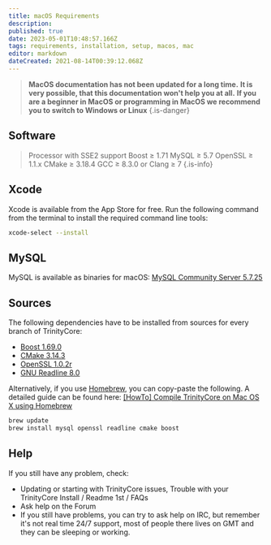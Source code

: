 ```yaml
---
title: macOS Requirements
description: 
published: true
date: 2023-05-01T10:48:57.166Z
tags: requirements, installation, setup, macos, mac
editor: markdown
dateCreated: 2021-08-14T00:39:12.068Z
---
```


> **MacOS documentation has not been updated for a long time.**
> **It is very possible, that this documentation won't help you at all.**
> **If you are a beginner in MacOS or programming in MacOS we recommend you to switch to Windows or Linux**
{.is-danger}

## Software
> Processor with SSE2 support 
> Boost ≥ 1.71
> MySQL ≥ 5.7
> OpenSSL ≥ 1.1.x 
> CMake ≥ 3.18.4
> GCC ≥ 8.3.0 or Clang ≥ 7
{.is-info}

## Xcode
Xcode is available from the App Store for free. Run the following command from the terminal to install the required command line tools:
<div class="next-codeblock-no-line-numbers"></div>

```bash
xcode-select --install
```
## MySQL
MySQL is available as binaries for macOS: [MySQL Community Server 5.7.25](https://dev.mysql.com/downloads/mysql/5.7.html)

## Sources
The following dependencies have to be installed from sources for every branch of TrinityCore:

- [Boost 1.69.0](https://dl.bintray.com/boostorg/release/1.69.0/source/boost_1_69_0.tar.gz)
- [CMake 3.14.3](https://cmake.org/files/v3.14/cmake-3.14.3.tar.gz)
- [OpenSSL 1.0.2r](https://www.openssl.org/source/openssl-1.0.2r.tar.gz)
- [GNU Readline 8.0](https://ftp.gnu.org/gnu/readline/readline-8.0.tar.gz)

Alternatively, if you use [Homebrew](http://brew.sh/), you can copy-paste the following. A detailed guide can be found here: [[HowTo] Compile TrinityCore on Mac OS X using Homebrew](http://www.trinitycore.org/f/topic/10515-howto-compile-trinitycore-on-mac-os-x-using-homebrew)

<div class="next-codeblock-no-line-numbers"></div>

```bash
brew update
brew install mysql openssl readline cmake boost
```

## Help
If you still have any problem, check:

- Updating or starting with TrinityCore issues, Trouble with your TrinityCore Install / Readme 1st / FAQs
- Ask help on the Forum
- If you still have problems, you can try to ask help on IRC, but remember it's not real time 24/7 support, most of people there lives on GMT and they can be sleeping or working.